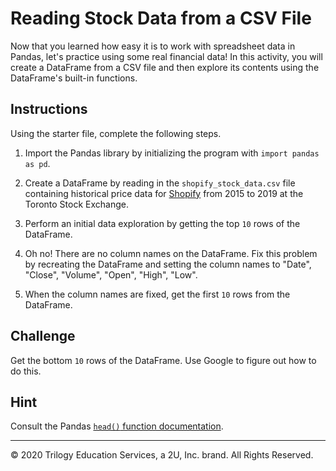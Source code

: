 # Reading Stock Data from a CSV File

Now that you learned how easy it is to work with spreadsheet data in Pandas, let's practice using some real financial data! In this activity, you will create a DataFrame from a CSV file and then explore its contents using the DataFrame's built-in functions.

## Instructions

Using the starter file, complete the following steps.

1. Import the Pandas library by initializing the program with `import pandas as pd`.

2. Create a DataFrame by reading in the `shopify_stock_data.csv` file containing historical price data for [Shopify](https://www.shopify.com/) from 2015 to 2019 at the Toronto Stock Exchange.

3. Perform an initial data exploration by getting the top `10` rows of the DataFrame.

4. Oh no! There are no column names on the DataFrame. Fix this problem by recreating the DataFrame and setting the column names to "Date", "Close", "Volume", "Open", "High", "Low".

5. When the column names are fixed, get the first `10` rows from the DataFrame.

## Challenge

Get the bottom `10` rows of the DataFrame. Use Google to figure out how to do this.

## Hint

Consult the Pandas [`head()` function documentation](https://pandas.pydata.org/pandas-docs/stable/reference/api/pandas.DataFrame.head.html).

---

© 2020 Trilogy Education Services, a 2U, Inc. brand. All Rights Reserved.
